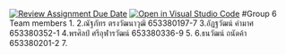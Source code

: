 [![Review Assignment Due Date](https://classroom.github.com/assets/deadline-readme-button-22041afd0340ce965d47ae6ef1cefeee28c7c493a6346c4f15d667ab976d596c.svg)](https://classroom.github.com/a/Bwpk2ByU)
[![Open in Visual Studio Code](https://classroom.github.com/assets/open-in-vscode-2e0aaae1b6195c2367325f4f02e2d04e9abb55f0b24a779b69b11b9e10269abc.svg)](https://classroom.github.com/online_ide?assignment_repo_id=17411203&assignment_repo_type=AssignmentRepo)
#Group 6
Team members
1.
2.ณัฐภัทร ตรงวัฒนาวุฒิ 653380197-7
3.อัฏฐวัฒน์ คำมาศ 653380352-1
4.พรศิลป์ ศรีอุฬารวัฒน์ 653380336-9
5.
6.ธนวัฒน์ ถนัดค้า 653380201-2
7.
